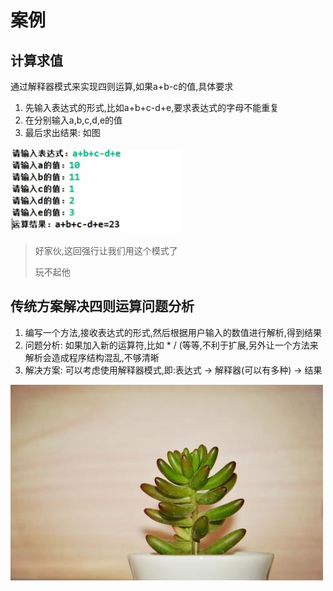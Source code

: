 # 案例
## 计算求值
通过解释器模式来实现四则运算,如果a+b-c的值,具体要求

1. 先输入表达式的形式,比如a+b+c-d+e,要求表达式的字母不能重复
2. 在分别输入a,b,c,d,e的值
3. 最后求出结果: 如图

![](./img/QQ截图20210209162234.png)

> 好家伙,这回强行让我们用这个模式了
>
> 玩不起他
>
 
## 传统方案解决四则运算问题分析

1. 编写一个方法,接收表达式的形式,然后根据用户输入的数值进行解析,得到结果
2. 问题分析: 如果加入新的运算符,比如 * / (等等,不利于扩展,另外让一个方法来解析会造成程序结构混乱,不够清晰
3. 解决方案: 可以考虑使用解释器模式,即:表达式 -> 解释器(可以有多种) -> 结果






 
 
 
 
 
 
 
 
 
 
 
 
 
 
 
 
 
 
 
 
 
 
 
 
 
 
 
 
 
  ![](./img/mm/meizi43.jpg)

 
 
 
 
 